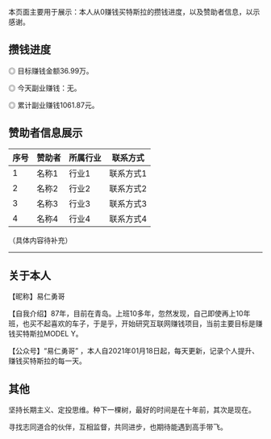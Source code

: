 
本页面主要用于展示：本人从0赚钱买特斯拉的攒钱进度，以及赞助者信息，以示感谢。

## 攒钱进度
◎ 目标赚钱金额36.99万。

◎ 今天副业赚钱：无。

◎ 累计副业赚钱1061.87元。

## 赞助者信息展示

| 序号         | 赞助者          | 所属行业  | 联系方式|    
|:-----|:----------|:----------|------------|
| 1           |名称1       | 行业1  |联系方式1 |
| 2           |名称2    | 行业2  | 联系方式2|
| 3           |名称3  | 行业3  | 联系方式3|
| 4           |名称4  | 行业4  | 联系方式4|

（具体内容待补充）

* * *

## 关于本人
【昵称】易仁勇哥

【自我介绍】87年，目前在青岛。上班10多年，忽然发现，自己即使再上10年班，也买不起喜欢的车子，于是乎，开始研究互联网赚钱项目，当前主要目标是赚钱买特斯拉MODEL Y。

【公众号】“易仁勇哥” ，本人自2021年01月18日起，每天更新，记录个人提升、赚钱买特斯拉的每一天。


## 其他

坚持长期主义、定投思维。种下一棵树，最好的时间是在十年前，其次是现在。

寻找志同道合的伙伴，互相监督，共同进步，也期待能遇到高手带飞。



